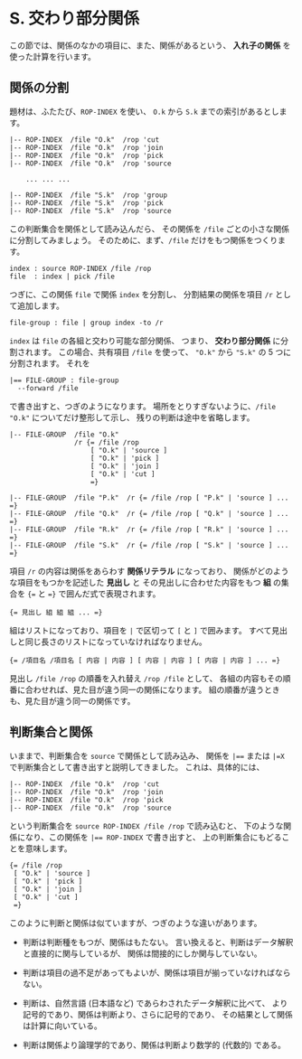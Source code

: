 # S. 交わり部分関係


この節では、関係のなかの項目に、また、関係があるという、
**入れ子の関係** を使った計算を行います。


## 関係の分割

題材は、ふたたび、`ROP-INDEX` を使い、
`O.k` から `S.k` までの索引があるとします。

~~~~~~~~~~~~~~~~~~~~~~~~~~~~~~~~~~~~~~~~~~~~ { .koshu .input }
|-- ROP-INDEX  /file "O.k"  /rop 'cut
|-- ROP-INDEX  /file "O.k"  /rop 'join
|-- ROP-INDEX  /file "O.k"  /rop 'pick
|-- ROP-INDEX  /file "O.k"  /rop 'source

    ... ... ...

|-- ROP-INDEX  /file "S.k"  /rop 'group
|-- ROP-INDEX  /file "S.k"  /rop 'pick
|-- ROP-INDEX  /file "S.k"  /rop 'source
~~~~~~~~~~~~~~~~~~~~~~~~~~~~~~~~~~~~~~~~~~~~~~~~~~~~~~~~~~~~~~~

この判断集合を関係として読み込んだら、
その関係を `/file` ごとの小さな関係に分割してみましょう。
そのために、まず、`/file` だけをもつ関係をつくります。

~~~~~~~~~~~~~~~~~~~~~~~~~~~~~~~~~~~~~~~~~~~~ { .koshu .input }
index : source ROP-INDEX /file /rop
file  : index | pick /file
~~~~~~~~~~~~~~~~~~~~~~~~~~~~~~~~~~~~~~~~~~~~~~~~~~~~~~~~~~~~~~~

つぎに、この関係 `file` で関係 `index` を分割し、
分割結果の関係を項目 `/r` として追加します。

~~~~~~~~~~~~~~~~~~~~~~~~~~~~~~~~~~~~~~~~~~~~ { .koshu .input }
file-group : file | group index -to /r
~~~~~~~~~~~~~~~~~~~~~~~~~~~~~~~~~~~~~~~~~~~~~~~~~~~~~~~~~~~~~~~

`index` は `file` の各組と交わり可能な部分関係、
つまり、 **交わり部分関係** に分割されます。
この場合、共有項目 `/file` を使って、
`"O.k"` から `"S.k"` の 5 つに分割されます。
それを

~~~~~~~~~~~~~~~~~~~~~~~~~~~~~~~~~~~~~~~~~~~~ { .koshu .input }
|== FILE-GROUP : file-group
  --forward /file
~~~~~~~~~~~~~~~~~~~~~~~~~~~~~~~~~~~~~~~~~~~~~~~~~~~~~~~~~~~~~~~

で書き出すと、つぎのようになります。
場所をとりすぎないように、`/file "O.k"` についてだけ整形して示し、
残りの判断は途中を省略します。

~~~~~~~~~~~~~~~~~~~~~~~~~~~~~~~~~~~~~~~~~~~~ { .koshu .output }
|-- FILE-GROUP  /file "O.k"
                /r {= /file /rop
                    [ "O.k" | 'source ]
                    [ "O.k" | 'pick ]
                    [ "O.k" | 'join ]
                    [ "O.k" | 'cut ]
                    =}

|-- FILE-GROUP  /file "P.k"  /r {= /file /rop [ "P.k" | 'source ] ... =}
|-- FILE-GROUP  /file "Q.k"  /r {= /file /rop [ "Q.k" | 'source ] ... =}
|-- FILE-GROUP  /file "R.k"  /r {= /file /rop [ "R.k" | 'source ] ... =}
|-- FILE-GROUP  /file "S.k"  /r {= /file /rop [ "S.k" | 'source ] ... =}
~~~~~~~~~~~~~~~~~~~~~~~~~~~~~~~~~~~~~~~~~~~~~~~~~~~~~~~~~~~~~~~

項目 `/r` の内容は関係をあらわす **関係リテラル** になっており、
関係がどのような項目をもつかを記述した **見出し** と
その見出しに合わせた内容をもつ **組** の集合を
`{=` と `=}` で囲んだ式で表現されます。

~~~~~~~~~~~~~~~~~~~~~~~~~~~~~~~~~~~~~~~~~~~~ { .koshu }
{= 見出し 組 組 組 ... =}
~~~~~~~~~~~~~~~~~~~~~~~~~~~~~~~~~~~~~~~~~~~~~~~~~~~~~~~~~~~~~~~

組はリストになっており、項目を `|` で区切って `[` と `]` で囲みます。
すべて見出しと同じ長さのリストになっていなければなりません。

~~~~~~~~~~~~~~~~~~~~~~~~~~~~~~~~~~~~~~~~~~~~ { .koshu }
{= /項目名 /項目名 [ 内容 | 内容 ] [ 内容 | 内容 ] [ 内容 | 内容 ] ... =}
~~~~~~~~~~~~~~~~~~~~~~~~~~~~~~~~~~~~~~~~~~~~~~~~~~~~~~~~~~~~~~~

見出し `/file /rop` の順番を入れ替え `/rop /file` として、
各組の内容もその順番に合わせれば、見た目が違う同一の関係になります。
組の順番が違うときも、見た目が違う同一の関係です。


## 判断集合と関係

いままで、判断集合を `source` で関係として読み込み、
関係を `|==` または `|=X` で判断集合として書き出すと説明してきました。
これは、具体的には、

~~~~~~~~~~~~~~~~~~~~~~~~~~~~~~~~~~~~~~~~~~~~ { .koshu .input }
|-- ROP-INDEX  /file "O.k"  /rop 'cut
|-- ROP-INDEX  /file "O.k"  /rop 'join
|-- ROP-INDEX  /file "O.k"  /rop 'pick
|-- ROP-INDEX  /file "O.k"  /rop 'source
~~~~~~~~~~~~~~~~~~~~~~~~~~~~~~~~~~~~~~~~~~~~~~~~~~~~~~~~~~~~~~~

という判断集合を `source ROP-INDEX /file /rop` で読み込むと、
下のような関係になり、この関係を `|== ROP-INDEX` で書き出すと、
上の判断集合にもどることを意味します。

~~~~~~~~~~~~~~~~~~~~~~~~~~~~~~~~~~~~~~~~~~~~ { .koshu }
{= /file /rop
 [ "O.k" | 'source ]
 [ "O.k" | 'pick ]
 [ "O.k" | 'join ]
 [ "O.k" | 'cut ]
 =}
~~~~~~~~~~~~~~~~~~~~~~~~~~~~~~~~~~~~~~~~~~~~~~~~~~~~~~~~~~~~~~~

このように判断と関係は似ていますが、つぎのような違いがあります。

 - 判断は判断種をもつが、関係はもたない。
   言い換えると、判断はデータ解釈と直接的に関与しているが、
   関係は間接的にしか関与していない。

 - 判断は項目の過不足があってもよいが、関係は項目が揃っていなければならない。

 - 判断は、自然言語 (日本語など) であらわされたデータ解釈に比べて、
   より記号的であり、関係は判断より、さらに記号的であり、
   その結果として関係は計算に向いている。

 - 判断は関係より論理学的であり、関係は判断より数学的 (代数的) である。


[S.k]:   ../S/S.k

